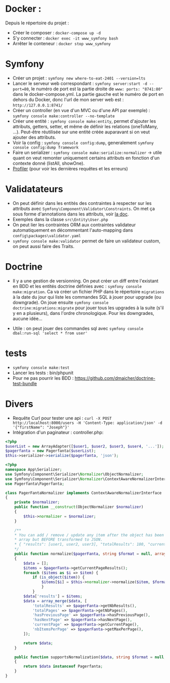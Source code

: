 # Docker :
Depuis le répertoire du projet :
- Créer le composer : `docker-compose up -d`
- S'y connecter : `docker exec -it www_symfony bash`
- Arrêter le conteneur : `docker stop www_symfony`

# Symfony
- Créer un projet : `symfony new where-to-eat-2401 --version=lts`
- Lancer le serveur web correspondant : `symfony server:start -d --port=80`, le numéro de port est la partie droite de `www: ports: "8741:80"` dans le docker-compose.yml. La partie gauche est le numéro de port en dehors du Docker, donc l'url de mon server web est : `http://127.0.0.1:8741/`
- Créer un controller (en vue d'un MVC ou d'une API par exemple) : `symfony console make:controller --no-template`
- Créer une entité : `symfony console make:entity`, permet d'ajouter les attributs, getters, setter, et même de définir les relations (oneToMany, ...). Peut-être réutilisée sur une entité créée auparavant si on veut ajouter des attributs.
- Voir la config : `symfony console config:dump`, generalement `symfony console config:dump framework`
- Faire un serializer : `symfony console make:serialize:normalizer` -> utile quant on veut remonter uniquement certains attributs en fonction d'un contexte donné (listAll, showOne).
- [Profiler](http://localhost:8741/_profiler/) (pour voir les dernières requêtes et les erreurs)

# Validatateurs
- On peut définir dans les entités des contraintes à respecter sur les attributs avec `Symfony\Component\Validator\Constraints`. On met ça sous forme d'annotations dans les attributs, voir [la doc](https://symfony.com/doc/current/reference/constraints.html).
- Exemples dans la classe `src\Entity\User.php`
- On peut lier les contraintes ORM aux contraintes validateur automatiquement en décommentant l'auto-mapping dans `config\packages\validator.yaml`
- `symfony console make:validator` permet de faire un validateur custom, on peut aussi faire des Traits.

# Doctrine
- Il y a une gestion de versionning. On peut créer un diff entre l'existant en BDD et les entités doctrine définies avec : `symfony console make:migration`. Ca va créer un fichier PHP dans le répertoire `migrations` à la date du jour qui liste les commandes SQL à jouer pour upgrade (ou downgrade). On joue ensuite `symfony console doctrine:migrations:migrate` pour jouer tous les upgrades à la suite (s'il y en a plusieurs), dans l'ordre chronologique. Pour les downgrades, aucune idée...

- Utile : on peut jouer des commandes sql avec `symfony console dbal:run-sql 'select * from user'`

# tests
- `symfony console make:test`
- Lancer les tests : bin/phpunit
- Pour ne pas pourrir les BDD : https://github.com/dmaicher/doctrine-test-bundle

# Divers
- Requête Curl pour tester une api : `curl -X POST http://localhost:8000/users -H 'Content-Type: application/json' -d '{"firstName": "Joseph"}'`
- Intégration d'un paginateur :
controller.php:
```php
<?php
$userList = new ArrayAdapter([$user1, $user2, $user3, $user4, '...']);
$pagerfanta = new Pagerfanta($userList);
$this->serializer->serialize($pagerfanta, 'json');
```

```php
<?php
namespace App\Serializer;
use Symfony\Component\Serializer\Normalizer\ObjectNormalizer;
use Symfony\Component\Serializer\Normalizer\ContextAwareNormalizerInterface;
use Pagerfanta\Pagerfanta;

class PagerFantaNormalizer implements ContextAwareNormalizerInterface
{
    private $normalizer;
    public function __construct(ObjectNormalizer $normalizer)
    {
        $this->normalizer = $normalizer;
    }

    /**
    * You can add / remove / update any item after the object has been transformed into
    * array but BEFORE transformed to JSON.
    * { "results": [user1, user2, user3], "totalResults": 100, "currentPage": 10, "..." }
    */
    public function normalize($pagerFanta, string $format = null, array $context = [])
    {
        $data = [];
        $items = $pagerFanta->getCurrentPageResults();
        foreach ($items as $i => $item) {
            if (is_object($item)) {
                $items[$i] = $this->normalizer->normalize($item, $format, $context);
                }
            }
        $data['results'] = $items;
        $data = array_merge($data, [
            'totalResults' => $pagerFanta->getNbResults(),
            'totalPages' => $pagerFanta->getNbPages(),
            'hasPreviousPage' => $pagerFanta->hasPreviousPage(),
            'hasNextPage' => $pagerFanta->hasNextPage(),
            'currentPage' => $pagerFanta->getCurrentPage(),
            'nbItemsPerPage' => $pagerFanta->getMaxPerPage(),
        ]);

        return $data;
    }

    public function supportsNormalization($data, string $format = null, array $context = [])
    {
        return $data instanceof Pagerfanta;
    }
}
```